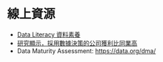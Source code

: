 # 線上資源

- [Data Literacy 資料素養](https://en.wikipedia.org/wiki/Data_literacy)
- [研究顯示，採用數據決策的公司獲利比同業高](https://cloud.google.com/blog/transform/data-leaders-more-profitable-innovative-hbr-data)
- Data Maturity Assessment: https://data.org/dma/ 